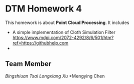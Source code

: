 # DTM Homework 4
This homework is about **Point Cloud Processing**. It includes
- A simple implementation of Cloth Simulation Filter <https://www.mdpi.com/2072-4292/8/6/501/htm?ref=https://githubhelp.com>
- 

## Team Member
*Bingshiuan Tsai*
*Longxiang Xu*
*Mengying Chen
